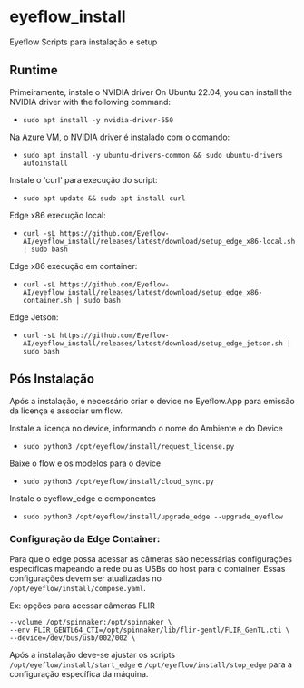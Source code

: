 # eyeflow_install
Eyeflow Scripts para instalação e setup

## Runtime
Primeiramente, instale o NVIDIA driver
On Ubuntu 22.04, you can install the NVIDIA driver with the following command:
 - ```sudo apt install -y nvidia-driver-550```

Na Azure VM, o NVIDIA driver é instalado com o comando:
 - ```sudo apt install -y ubuntu-drivers-common && sudo ubuntu-drivers autoinstall```

Instale o 'curl' para execução do script:
 - ```sudo apt update && sudo apt install curl```

Edge x86 execução local:
 - ```curl -sL https://github.com/Eyeflow-AI/eyeflow_install/releases/latest/download/setup_edge_x86-local.sh | sudo bash```

Edge x86 execução em container:
 - ```curl -sL https://github.com/Eyeflow-AI/eyeflow_install/releases/latest/download/setup_edge_x86-container.sh | sudo bash```

Edge Jetson:
 - ```curl -sL https://github.com/Eyeflow-AI/eyeflow_install/releases/latest/download/setup_edge_jetson.sh | sudo bash```

## Pós Instalação
Após a instalação, é necessário criar o device no Eyeflow.App para emissão da licença e associar um flow.

Instale a licença no device, informando o nome do Ambiente e do Device
 - ```sudo python3 /opt/eyeflow/install/request_license.py```

Baixe o flow e os modelos para o device
 - ```sudo python3 /opt/eyeflow/install/cloud_sync.py```

Instale o eyeflow_edge e componentes
 - ```sudo python3 /opt/eyeflow/install/upgrade_edge --upgrade_eyeflow```

### Configuração da Edge Container:
Para que o edge possa acessar as câmeras são necessárias configurações específicas mapeando a rede ou as USBs do host para o container.
 Essas configurações devem ser atualizadas no ```/opt/eyeflow/install/compose.yaml```.

Ex: opções para acessar câmeras FLIR
```
--volume /opt/spinnaker:/opt/spinnaker \
--env FLIR_GENTL64_CTI=/opt/spinnaker/lib/flir-gentl/FLIR_GenTL.cti \
--device=/dev/bus/usb/002/002 \
```

Após a instalação deve-se ajustar os scripts ```/opt/eyeflow/install/start_edge``` e ```/opt/eyeflow/install/stop_edge``` para a configuração específica da máquina.
